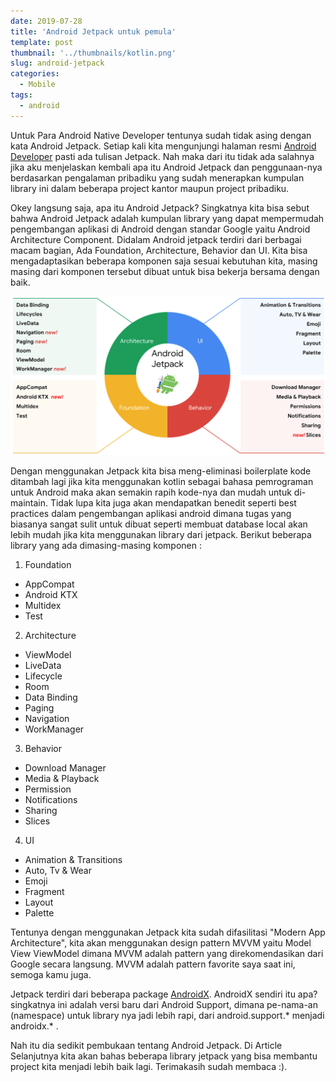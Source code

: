 ```yaml
---
date: 2019-07-28
title: 'Android Jetpack untuk pemula'
template: post
thumbnail: '../thumbnails/kotlin.png'
slug: android-jetpack
categories:
  - Mobile
tags:
  - android
---
```


Untuk Para Android Native Developer tentunya sudah tidak asing dengan kata Android Jetpack. Setiap kali kita mengunjungi halaman resmi [Android Developer](https://developer.android.com/) pasti ada tulisan Jetpack. Nah maka dari itu tidak ada salahnya jika aku menjelaskan kembali apa itu Android Jetpack dan penggunaan-nya berdasarkan pengalaman pribadiku yang sudah menerapkan kumpulan library ini dalam beberapa project kantor maupun project pribadiku. 

Okey langsung saja, apa itu Android Jetpack? Singkatnya kita bisa sebut bahwa Android Jetpack adalah kumpulan library yang dapat mempermudah pengembangan aplikasi di Android dengan standar Google yaitu Android Architecture Component. Didalam Android jetpack terdiri dari berbagai macam bagian, Ada Foundation, Architecture, Behavior dan  UI. Kita bisa mengadaptasikan beberapa komponen saja sesuai kebutuhan kita, masing masing dari komponen tersebut dibuat untuk bisa bekerja bersama dengan baik. 

![Jetpack Donut](../images/jetpack-donut.png)

Dengan menggunakan Jetpack kita bisa meng-eliminasi boilerplate kode ditambah lagi jika kita menggunakan kotlin sebagai bahasa pemrograman untuk Android maka akan semakin rapih kode-nya dan mudah untuk di-maintain. Tidak lupa kita juga akan mendapatkan benedit seperti best practices dalam pengembangan aplikasi android dimana tugas yang biasanya sangat sulit untuk dibuat seperti membuat database local akan lebih mudah jika kita menggunakan library dari jetpack. Berikut beberapa library yang ada dimasing-masing komponen : 
1. Foundation
- AppCompat
- Android KTX
- Multidex
- Test

2. Architecture
- ViewModel
- LiveData
- Lifecycle
- Room
- Data Binding
- Paging
- Navigation
- WorkManager

3. Behavior
- Download Manager
- Media & Playback
- Permission
- Notifications
- Sharing
- Slices

4. UI
- Animation & Transitions
- Auto, Tv & Wear
- Emoji
- Fragment
- Layout
- Palette

Tentunya dengan menggunakan Jetpack kita sudah difasilitasi "Modern App Architecture", kita akan menggunakan design pattern MVVM yaitu Model View ViewModel dimana MVVM adalah pattern yang direkomendasikan dari Google secara langsung. MVVM adalah pattern favorite saya saat ini, semoga kamu juga. 

Jetpack terdiri dari beberapa package [AndroidX](https://developer.android.com/jetpack/androidx). AndroidX sendiri itu apa? singkatnya ini adalah versi baru dari Android Support, dimana pe-nama-an (namespace) untuk library nya jadi lebih rapi, dari android.support.* menjadi androidx.* . 

Nah itu dia sedikit pembukaan tentang Android Jetpack. Di Article Selanjutnya kita akan bahas beberapa library jetpack yang bisa membantu project kita menjadi lebih baik lagi. Terimakasih sudah membaca :).
